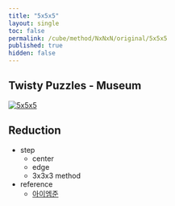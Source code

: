 ```yaml
---
title: "5x5x5"
layout: single
toc: false
permalink: /cube/method/NxNxN/original/5x5x5
published: true
hidden: false
---
```


<head>
  <base target="_blank">
</head>



## Twisty Puzzles - Museum

[![5x5x5](https://twistypuzzles.com/museum/large/00268-02.jpg)](https://twistypuzzles.com/app/museum/museum_showitem.php?pkey=268)



## Reduction

- step
  - center
  - edge
  - 3x3x3 method
- reference
  - [아이엠준](https://youtu.be/wU1Gj2ruEIQ)
